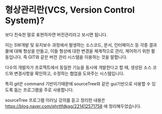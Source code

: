 # 형상관리란(VCS, Version Control System)?
보다 친숙한 말로 표현하자면 버전관리라고 보시면 됩니다.

이는 SW개발 및 유지보수 과정에서 발생하는 소스코드, 문서, 인터페이스 등 각종 결과물에 대해 형상을 만들고,
이들 형상에 대한 변경을 체계적으로 관리, 제어하기 위한 활동입니다.
즉 GIT와 같은 버전 관리 시스템을 이용하는 것을 말합니다.

 다수의 개발자가 프로젝트에서 동일한 기능을 동시에 개발한다고 할 때,
생성된 소스 코드와 변경사항을 확인하고,
수정하는 협업을 도와주는 시스템입니다.

특히 git은 command 기반이기때문에 sourceTree와 같은 gui기반으로 사용할 수 있도록 돕는 프로그램을 주로 사용합니다.

sourceTree 프로그램 이러닝 강의를 듣고 정리한 내용은 https://blog.naver.com/qhrtlfdkgg/221412571758 에 정리해두었습니다.